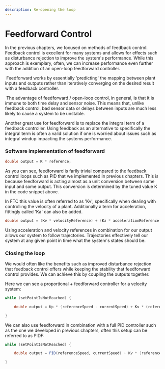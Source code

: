```yaml
---
description: Re-opening the loop
---
```


# Feedforward Control

In the previous chapters, we focused on methods of feedback control. Feedback control is excellent for many systems and allows for effects such as disturbance rejection to improve the system's performance. While this approach is exemplary, often, we can increase performance even further with the addition of an open-loop feedforward controller.

‌ Feedforward works by essentially 'predicting' the mapping between plant inputs and outputs rather than iteratively converging on the desired result with a feedback controller.

‌ The advantage of feedforward / open-loop control, in general, is that it is immune to both time delay and sensor noise. This means that, unlike feedback control, bad sensor data or delays between inputs are much less likely to cause a system to be unstable.

Another great use for feedforward is to replace the integral term of a feedback controller.  Using feedback as an alternative to specifically the integral term is often a valid solution if one is worried about issues such as integral windup impacting the systems performance.  

### Software implementation of feedforward

```java
double output = K * reference;
```

As you can see, feedforward is farily trivial compared to the feedback control loops such as PID that we implemented in previous chapters.  This is because feedforward is acting almost as a unit conversion between some input and some output.  This conversion is determined by the tuned value K in the code snippet above.

In FTC this value is often referred to as 'Kv', specifically when dealing with controlling the velocity of a plant.  Additionally a term for acceleration, fittingly called 'Ka' can also be added. 

```java
double output = (Kv * velocityReference) + (Ka * accelerationReference);
```

 Using acceleration and velocity references in combination for our output allows our system to follow trajectories. Trajectories effectively tell our system at any given point in time what the system's states should be.

### Closing the loop

We would often like the benefits such as improved disturbance rejection that feedback control offers while keeping the stability that feedforward control provides. We can achieve this by coupling the outputs together.

Here we can see a proportional + feedforward controller for a velocity system: 

```java
while (setPointIsNotReached) {

    double output = Kp * (referenceSpeed - currentSpeed) + Kv * (referenceSpeed);

}
```

We can also use feedforward in combination with a full PID controller such as the one we developed in previous chapters, often this setup can be referred to as PIDF:

```java
while (setPointIsNotReached) {

    double output = PID(referenceSpeed, currentSpeed) + Kv * (referenceSpeed) + Ka * referenceAccel;

}
```


